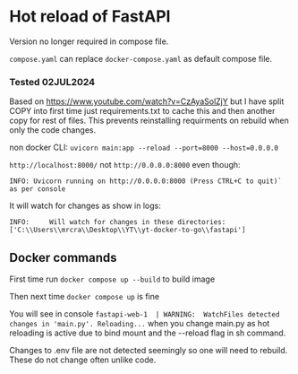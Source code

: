# Hot reload of FastAPI

Version no longer required in compose file.

`compose.yaml` can replace `docker-compose.yaml` as default compose file.

### Tested 02JUL2024

Based on https://www.youtube.com/watch?v=CzAyaSolZjY but I have split COPY into first time just requirements.txt to cache this and then another copy for rest of files. This prevents reinstalling requirments on rebuild when only the code changes.

non docker CLI: `uvicorn main:app --reload --port=8000 --host=0.0.0.0`

`http://localhost:8000/` not `http://0.0.0.0:8000` even though:

```
INFO: Uvicorn running on http://0.0.0.0:8000 (Press CTRL+C to quit)` as per console
```

It will watch for changes as show in logs:
```
INFO:     Will watch for changes in these directories: ['C:\\Users\\mrcra\\Desktop\\YT\\yt-docker-to-go\\fastapi']
```

## Docker commands

First time run `docker compose up --build` to build image

Then next time `docker compose up` is fine

You will see in console `fastapi-web-1  | WARNING:  WatchFiles detected changes in 'main.py'. Reloading...` when you change main.py as hot reloading is active due to bind mount and the --reload flag in sh command.

Changes to .env file are not detected seemingly so one will need to rebuild. These do not change often unlike code.